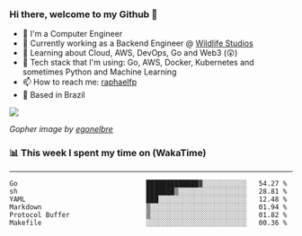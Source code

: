 ### Hi there, welcome to my Github 👋

- 📖 I'm a Computer Engineer
- 🔭 Currently working as a Backend Engineer @ [Wildlife Studios](https://wildlifestudios.com/)
- 🌱 Learning about Cloud, AWS, DevOps, Go and Web3 (😲)
- 🚀 Tech stack that I'm using: Go, AWS, Docker, Kubernetes and sometimes Python and Machine Learning
- 📫 How to reach me: [raphaelfp](https://linkedin.com/in/raphaelfp)
- 🏡 Based in Brazil

![](https://github.com/raphaelfp/gophers/blob/master/.thumb/animation/morning-coffee-3x.gif)

*Gopher image by [egonelbre](https://github.com/egonelbre/)*

### 📊 This week I spent my time on (WakaTime)

---

<!--START_SECTION:waka-->

```text
Go                                █████████████▓░░░░░░░░░░░   54.27 %
sh                                ███████▒░░░░░░░░░░░░░░░░░   28.81 %
YAML                              ███░░░░░░░░░░░░░░░░░░░░░░   12.48 %
Markdown                          ▒░░░░░░░░░░░░░░░░░░░░░░░░   01.94 %
Protocol Buffer                   ▒░░░░░░░░░░░░░░░░░░░░░░░░   01.82 %
Makefile                          ░░░░░░░░░░░░░░░░░░░░░░░░░   00.36 %
```

<!--END_SECTION:waka-->
